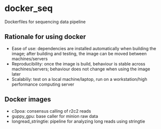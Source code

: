 # docker_seq
 Dockerfiles for sequencing data pipeline

## Rationale for using docker
- Ease of use: dependencies are installed automatically when building the image; after building and testing, the image can be moved between machines/servers
- Reproducibility: once the image is build, behaviour is stable across machines/servers; behaviour does not change when using the image later
- Scalabiliy: test on a local machine/laptop, run on a workstation/high performance computing server

## Docker images
- c3poa: consensus calling of r2c2 reads
- guppy_gpu: base caller for minion raw data
- longread_stringtie: pipeline for analyzing long reads using stringtie
